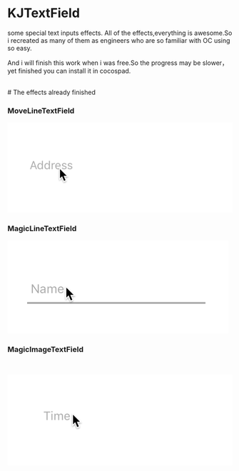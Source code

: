# KJTextField


some special text inputs effects. All of the effects,everything is awesome.So i recreated as many of them as engineers who are so familiar with OC using so easy.

And i will finish this work when i was free.So the progress may be slower，yet finished you can install it in cocospad.

</br>
# The effects already finished

### MoveLineTextField

![](./Screenshots/moveTextField.gif)

### MagicLineTextField

![](./Screenshots/magicTextField.gif)

### MagicImageTextField

</br>

![](./Screenshots/magicImageTextField.gif)